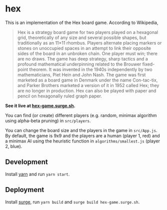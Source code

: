 hex
==

This is an implementation of the Hex board game. According to Wikipedia,

> Hex is a strategy board game for two players played on a hexagonal grid, theoretically of any size and several possible shapes, but traditionally as an 11×11 rhombus. Players alternate placing markers or stones on unoccupied spaces in an attempt to link their opposite sides of the board in an unbroken chain. One player must win; there are no draws. The game has deep strategy, sharp tactics and a profound mathematical underpinning related to the Brouwer fixed-point theorem. It was invented in the 1940s independently by two mathematicians, Piet Hein and John Nash. The game was first marketed as a board game in Denmark under the name Con-tac-tix, and Parker Brothers marketed a version of it in 1952 called Hex; they are no longer in production. Hex can also be played with paper and pencil on hexagonally ruled graph paper.

**See it live at [hex-game.surge.sh](http://hex-game.surge.sh/).**

You can find (or create) different players (e.g. random, minimax algorithm using alpha-beta pruning) in `src/players`.

You can change the board size and the players in the game in `src/App.js`. By default, the game is 9x9 and the players are a human (player 1, red) and a minimax AI using the heuristic function in `algorithms/smallest.js` (player 2, blue).

## Development

Install [yarn](https://yarnpkg.com) and run `yarn start`.

## Deployment

Install [surge](https://surge.sh/), run `yarn build` and `surge build hex-game.surge.sh`.
